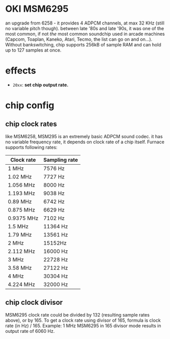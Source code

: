 # OKI MSM6295

an upgrade from 6258 - it provides 4 ADPCM channels, at max 32 KHz (still no variable pitch though). between late '80s and late '90s, it was one of the most common, if not _the_ most common soundchip used in arcade machines (Capcom, Toaplan, Kaneko, Atari, Tecmo, the list can go on and on...). Without bankswitching, chip supports 256kB of sample RAM and can hold up to 127 samples at once.

# effects

- `20xx`: **set chip output rate.**
  
# chip config
## chip clock rates
like MSM6258, MSM295 is an extremely basic ADPCM sound codec. it has no variable frequency rate, it depends on clock rate of a chip itself. Furnace supports following rates:

| Clock rate         | Sampling rate |
|--------------------|---------------|
| 1 MHz              | 7576 Hz       |
| 1.02 MHz           | 7727 Hz       |
| 1.056 MHz          | 8000 Hz       |
| 1.193 MHz          | 9038 Hz       |
| 0.89 MHz           | 6742 Hz       |
| 0.875 MHz          | 6629 Hz       |
| 0.9375 MHz         | 7102 Hz       |
| 1.5 MHz            | 11364 Hz      |
| 1.79 MHz           | 13561 Hz      |
| 2 MHz              | 15152Hz       |
| 2.112 MHz          | 16000 Hz      |
| 3 MHz              | 22728 Hz      |
| 3.58 MHz           | 27122 Hz      |
| 4 MHz              | 30304 Hz      |
| 4.224 MHz          | 32000 Hz      |

## chip clock divisor

MSM6295 clock rate could be divided by 132 (resulting sample rates above), or by 165. To get a clock rate using divisor of 165, formula is clock rate (in Hz) / 165. Example: 1 MHz MSM6295 in 165 divisor mode results in output rate of 6060 Hz.
